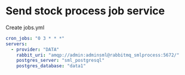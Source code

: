 # Send stock process job service

Create jobs.yml
```yaml
cron_jobs: "0 3 * * *"
servers:
  - provider: "DATA"
    rabbit_uri: "amqp://admin:adminsml@rabbitmq_smlprocess:5672/"
    postgres_server: "sml_postgresql"
    postgres_database: "data1"
```